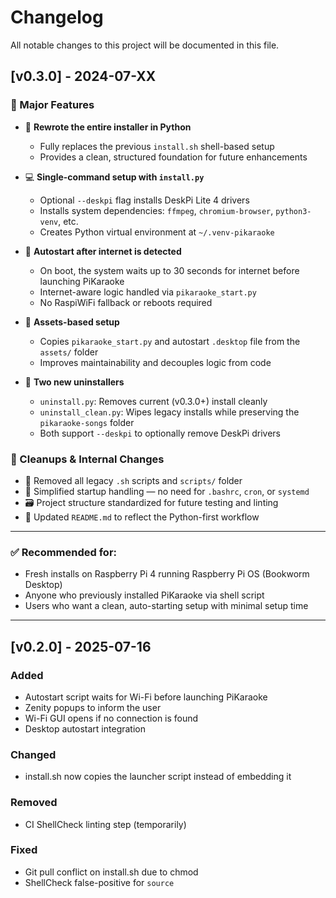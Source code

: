 # Changelog

All notable changes to this project will be documented in this file.

## [v0.3.0] - 2024-07-XX

### 🎉 Major Features

- 🐍 **Rewrote the entire installer in Python**

  - Fully replaces the previous `install.sh` shell-based setup
  - Provides a clean, structured foundation for future enhancements

- 💻 **Single-command setup with `install.py`**

  - Optional `--deskpi` flag installs DeskPi Lite 4 drivers
  - Installs system dependencies: `ffmpeg`, `chromium-browser`, `python3-venv`, etc.
  - Creates Python virtual environment at `~/.venv-pikaraoke`

- 🔁 **Autostart after internet is detected**

  - On boot, the system waits up to 30 seconds for internet before launching PiKaraoke
  - Internet-aware logic handled via `pikaraoke_start.py`
  - No RaspiWiFi fallback or reboots required

- 📂 **Assets-based setup**

  - Copies `pikaraoke_start.py` and autostart `.desktop` file from the `assets/` folder
  - Improves maintainability and decouples logic from code

- 🧹 **Two new uninstallers**
  - `uninstall.py`: Removes current (v0.3.0+) install cleanly
  - `uninstall_clean.py`: Wipes legacy installs while preserving the `pikaraoke-songs` folder
  - Both support `--deskpi` to optionally remove DeskPi drivers

### 🔧 Cleanups & Internal Changes

- 🚫 Removed all legacy `.sh` scripts and `scripts/` folder
- 🧼 Simplified startup handling — no need for `.bashrc`, `cron`, or `systemd`
- 🗃️ Project structure standardized for future testing and linting
- 📃 Updated `README.md` to reflect the Python-first workflow

---

### ✅ Recommended for:

- Fresh installs on Raspberry Pi 4 running Raspberry Pi OS (Bookworm Desktop)
- Anyone who previously installed PiKaraoke via shell script
- Users who want a clean, auto-starting setup with minimal setup time

---

## [v0.2.0] - 2025-07-16

### Added

- Autostart script waits for Wi-Fi before launching PiKaraoke
- Zenity popups to inform the user
- Wi-Fi GUI opens if no connection is found
- Desktop autostart integration

### Changed

- install.sh now copies the launcher script instead of embedding it

### Removed

- CI ShellCheck linting step (temporarily)

### Fixed

- Git pull conflict on install.sh due to chmod
- ShellCheck false-positive for `source`
